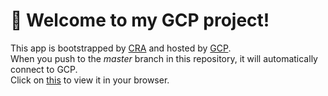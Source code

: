 # 🚀 Welcome to my GCP project!

This app is bootstrapped by [CRA](https://create-react-app.dev/) and hosted by [GCP](https://cloud.google.com/docs).\
When you push to the *master* branch in this repository, it will automatically connect to GCP.\
Click on [this](https://my-gcp-project-jyi5cqhvba-an.a.run.app/) to view it in your browser.
